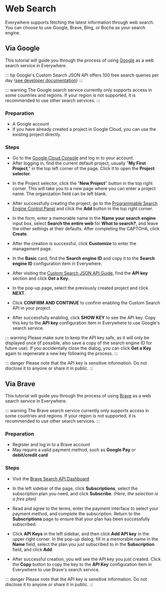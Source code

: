 <script lang="ts" setup>
  import HorizontalCenterImg from "/.vitepress/components/Common/HorizontalCenterImg.vue";
</script>

# Web Search

Everywhere supports fetching the latest information through web search. You can choose to use Google, Brave, Bing, or Bocha as your search engine.

## Via Google

This tutorial will guide you through the process of using [Google](https://cloud.google.com/gemini) as a web search service in Everywhere.

::: tip
Google's Custom Search JSON API offers 100 free search queries per day ([see developer documentation](https://developers.google.com/custom-search/v1/overview))
:::

::: warning
The Google search service currently only supports access in some countries and regions. If your region is not supported, it is recommended to use other search services.
:::

### Preparation

- A Google account
- If you have already created a project in Google Cloud, you can use the existing project directly.

### Steps

- Go to the [Google Cloud Console](https://console.cloud.google.com/) and log in to your account.
- After logging in, find the current default project, usually "**My First Project**," in the top left corner of the page. Click it to open the **Project selector**.

<HorizontalCenterImg
    src="/model-provider/google/project-manager.webp"
    alt="Project Manager"
    width="600px"
  />

- In the Project selector, click the "**New Project**" button in the top right corner. This will take you to a new page where you can enter a project name. The organization field can be left blank.

<HorizontalCenterImg
    src="/model-provider/google/create-project.webp"
    alt="Create project"
    width="500px"
  />

- After successfully creating the project, go to the [Programmable Search Engine Control Panel](https://programmablesearchengine.google.com/controlpanel/all) and click the **Add** button in the top right corner.

<HorizontalCenterImg
    src="/plugins/web-search/google/create-new-search-engine.webp"
    alt="Create search engine"
    width="500px"
  />

- In the form, enter a memorable name in the **Name your search engine** input box, select **Search the entire web** for **What to search?**, and leave the other settings at their defaults. After completing the CAPTCHA, click **Create**.

<HorizontalCenterImg
    src="/plugins/web-search/google/new-search-engine-form.webp"
    alt="Configure search engine"
    width="500px"
  />

- After the creation is successful, click **Customize** to enter the management page.

<HorizontalCenterImg
    src="/plugins/web-search/google/create-new-search-engine-success.webp"
    alt="Creation successful"
    width="500px"
  />

- In the **Basic** card, find the **Search engine ID** and copy it to the **Search engine ID** configuration item in Everywhere.

<HorizontalCenterImg
    src="/plugins/web-search/google/get-search-engine-id.webp"
    alt="Search engine ID"
    width="500px"
  />

- After visiting the [Custom Search JSON API Guide](https://developers.google.com/custom-search/v1/overview), find the **API key** section and click **Get a Key**.

<HorizontalCenterImg
    src="/plugins/web-search/google/get-api-key.webp"
    alt="API key"
    width="500px"
  />

- In the pop-up page, select the previously created project and click **NEXT**.

<HorizontalCenterImg
    src="/plugins/web-search/google/get-api-key-enable.webp"
    alt="Select project"
    width="500px"
  />

- Click **CONFIRM AND CONTINUE** to confirm enabling the Custom Search API in your project.

<HorizontalCenterImg
    src="/plugins/web-search/google/get-api-key-confirm.webp"
    alt="Confirm enable"
    width="500px"
  />

- After successfully enabling, click **SHOW KEY** to see the API key. Copy this key to the **API key** configuration item in Everywhere to use Google's search service.

::: warning
Please make sure to keep the API key safe, as it will only be displayed once (if possible, also save a copy of the search engine ID for future use). If you accidentally close the dialog, you can click **Get a Key** again to regenerate a new key following the process.
:::

::: danger
Please note that the API key is sensitive information. Do not disclose it to anyone or share it in public.
:::

## Via Brave

This tutorial will guide you through the process of using [Brave](https://brave.com/search/api/) as a web search service in Everywhere.

::: warning
The Brave search service currently only supports access in some countries and regions. If your region is not supported, it is recommended to use other search services.
:::

### Preparation

- Register and log in to a Brave account
- May require a valid payment method, such as **Google Pay** or **debit/credit card**

### Steps

- Visit the [Brave Search API Dashboard](https://api-dashboard.search.brave.com/app/dashboard)

<HorizontalCenterImg
    src="/plugins/web-search/brave/homepage.webp"
    alt="Homepage"
    width="600px"
  />

- In the left sidebar of the page, click **Subscriptions**, select the subscription plan you need, and click **Subscribe**. *(Here, the selection is a free plan)*

<HorizontalCenterImg
    src="/plugins/web-search/brave/subscriptions.webp"
    alt="Subscription plans"
    width="600px"
  />

- Read and agree to the terms, enter the payment interface to select your payment method, and complete the subscription. Return to the **Subscriptions** page to ensure that your plan has been successfully subscribed.

<HorizontalCenterImg
    src="/plugins/web-search/brave/subscribed.webp"
    alt="Subscribed successfully"
    width="300px"
  />

- Click **API Keys** in the left sidebar, and then click **Add API key** in the upper right corner. In the pop-up dialog, fill in a memorable name in the **Name** field, select the plan you just subscribed to in the **Subscription** field, and click **Add**.

<HorizontalCenterImg
    src="/plugins/web-search/brave/create-api-key.webp"
    alt="Add API key"
    width="400px"
  />

- After successful creation, you will see the API key you just created. Click the **Copy** button to copy the key to the **API Key** configuration item in Everywhere to use Brave's search service.

<HorizontalCenterImg
    src="/plugins/web-search/brave/api-key.webp"
    alt="Copy API key"
    width="600px"
  />

::: danger
Please note that the API key is sensitive information. Do not disclose it to anyone or share it in public.
:::